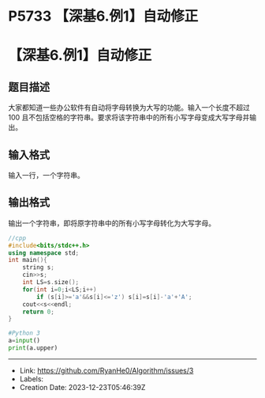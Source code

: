 # P5733 【深基6.例1】自动修正

# 【深基6.例1】自动修正

## 题目描述

大家都知道一些办公软件有自动将字母转换为大写的功能。输入一个长度不超过 $100$ 且不包括空格的字符串。要求将该字符串中的所有小写字母变成大写字母并输出。

## 输入格式

输入一行，一个字符串。

## 输出格式

输出一个字符串，即将原字符串中的所有小写字母转化为大写字母。

```c++
//cpp
#include<bits/stdc++.h>
using namespace std;
int main(){
	string s;
	cin>>s;
	int LS=s.size();
	for(int i=0;i<LS;i++)
		if (s[i]>='a'&&s[i]<='z') s[i]=s[i]-'a'+'A';
	cout<<s<<endl;
    return 0;
}
```
```python
#Python 3
a=input()
print(a.upper)
```

---

* Link: https://github.com/RyanHe0/Algorithm/issues/3
* Labels: 
* Creation Date: 2023-12-23T05:46:39Z
